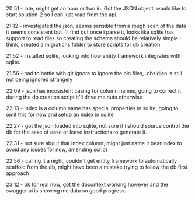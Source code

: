 20:51 - late, might get an hour or two in. Got the JSON object, would like to start solution-2 so I can just read from the api.

21:12 - investigated the json, seems sensible from a rough scan of the data it seems consistent but i'll find out once i parse it, looks like sqlite has support to read files so creating the schema should be relatively simple i think, created a migrations folder to store scripts for db creation

21:52 - installed sqlite, looking into how entity framework integrates with sqlite.

21:56 - had to battle with git ignore to ignore the bin files, .obsidian is still not being ignored strangely

22:09 - json has incosistent casing for column names, going to correct it during the db creation script it'll drive me nuts otherwise

22:13 - index is a column name has special properties in sqlite, going to omit this for now and setup an index in sqlite

22:27 - got the json loaded into sqlite, not sure if i should source control the db for the sake of ease or leave instructions to generate it.

22:31 - not sure about that index column, might just name it beanIndex to avoid any issues for now, amending script

22:56 - calling it a night, couldn't get entity framework to automatically scaffold from the db, might have been a mistake trying to follow the db first approach

23:12 - ok for real now, got the dbcontext working however and the swagger ui is showing me data so good progress.